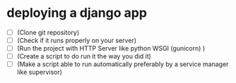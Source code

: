# deploying a django app

- [ ] (Clone git repository)
- [ ] (Check if it runs properly on your server)
- [ ] (Run the project with HTTP Server like python WSGI (gunicorn) )
- [ ] (Create a script to do run it the way you did it)
- [ ] (Make a script able to run automatically preferably by a service manager like supervisor)
